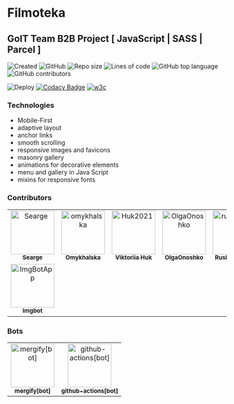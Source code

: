# Filmoteka

## GoIT Team B2B Project [ JavaScript | SASS | Parcel ]

![Created](https://img.shields.io/date/1638451438.svg?style=flat-square&logo=github)
![GitHub](https://img.shields.io/github/license/searge/filmoteka?style=flat-square)
![Repo size](https://img.shields.io/github/repo-size/Searge/filmoteka?style=flat-square)
![Lines of code](https://img.shields.io/tokei/lines/github/Searge/filmoteka?style=flat-square&color=orange)
![GitHub top language](https://img.shields.io/github/languages/top/searge/filmoteka?style=flat-square)
![GitHub contributors](https://img.shields.io/github/contributors/Searge/filmoteka?style=flat-square)

![Deploy](https://github.com/Searge/filmoteka/workflows/Build-n-Deploy/badge.svg?branch=main&style=flat-square)
[![Codacy Badge](https://app.codacy.com/project/badge/Grade/d811f2e895fb4925aa1fccb5f6a2a130)](https://www.codacy.com/gh/Searge/filmoteka/dashboard?utm_source=github.com&utm_medium=referral&utm_content=Searge/filmoteka&utm_campaign=Badge_Grade)
[![w3c](https://img.shields.io/w3c-validation/html?targetUrl=https%3A%2F%2Fsearge.pp.ua%2Ffilmoteka%2F)](https://validator.w3.org/nu/?showsource=yes&showoutline=yes&doc=https%3A%2F%2Fsearge.pp.ua%2Ffilmoteka%2F)

### Technologies

- Mobile-First
- adaptive layout
- anchor links
- smooth scrolling
- responsive images and favicons
- masonry gallery
- animations for decorative elements
- menu and gallery in Java Script
- mixins for responsive fonts

### Contributors

<!-- readme: contributors -start -->
<table>
<tr>
    <td align="center">
        <a href="https://github.com/Searge">
            <img src="https://avatars.githubusercontent.com/u/2125311?v=4" width="100;" alt="Searge"/>
            <br />
            <sub><b>Searge</b></sub>
        </a>
    </td>
    <td align="center">
        <a href="https://github.com/omykhalska">
            <img src="https://avatars.githubusercontent.com/u/83216292?v=4" width="100;" alt="omykhalska"/>
            <br />
            <sub><b>Omykhalska</b></sub>
        </a>
    </td>
    <td align="center">
        <a href="https://github.com/Huk2021">
            <img src="https://avatars.githubusercontent.com/u/83830229?v=4" width="100;" alt="Huk2021"/>
            <br />
            <sub><b>Viktoriia Huk</b></sub>
        </a>
    </td>
    <td align="center">
        <a href="https://github.com/OlgaOnoshko">
            <img src="https://avatars.githubusercontent.com/u/84858305?v=4" width="100;" alt="OlgaOnoshko"/>
            <br />
            <sub><b>OlgaOnoshko</b></sub>
        </a>
    </td>
    <td align="center">
        <a href="https://github.com/ruslanpetrovup">
            <img src="https://avatars.githubusercontent.com/u/48686933?v=4" width="100;" alt="ruslanpetrovup"/>
            <br />
            <sub><b>Ruslan Petrov</b></sub>
        </a>
    </td>
    <td align="center">
        <a href="https://github.com/Serhii-P79">
            <img src="https://avatars.githubusercontent.com/u/84634254?v=4" width="100;" alt="Serhii-P79"/>
            <br />
            <sub><b>Сергей</b></sub>
        </a>
    </td></tr>
<tr>
    <td align="center">
        <a href="https://github.com/ImgBotApp">
            <img src="https://avatars.githubusercontent.com/u/31427850?v=4" width="100;" alt="ImgBotApp"/>
            <br />
            <sub><b>Imgbot</b></sub>
        </a>
    </td></tr>
</table>
<!-- readme: contributors -end -->

### Bots

<!-- readme: bots -start -->
<table>
<tr>
    <td align="center">
        <a href="https://github.com/mergify[bot]">
            <img src="https://avatars.githubusercontent.com/in/10562?v=4" width="100;" alt="mergify[bot]"/>
            <br />
            <sub><b>mergify[bot]</b></sub>
        </a>
    </td>
    <td align="center">
        <a href="https://github.com/github-actions[bot]">
            <img src="https://avatars.githubusercontent.com/in/15368?v=4" width="100;" alt="github-actions[bot]"/>
            <br />
            <sub><b>github-actions[bot]</b></sub>
        </a>
    </td></tr>
</table>
<!-- readme: bots -end -->
